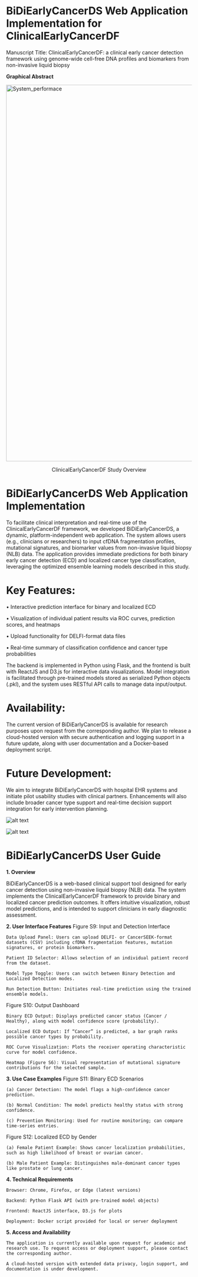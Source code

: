 # BiDiEarlyCancerDS Web Application Implementation for ClinicalEarlyCancerDF
  Manuscript Title: ClinicalEarlyCancerDF: a clinical early cancer detection framework using genome-wide cell-free DNA profiles and biomarkers from non-invasive liquid biopsy


**Graphical Abstract**

</p>

<img width="1018" alt="System_performace" src="https://github.com/user-attachments/assets/aa48731f-d5c8-429f-8ba1-e36c3f31f67f" />


<p align="center">
ClinicalEarlyCancerDF Study Overview
</p>


# BiDiEarlyCancerDS Web Application Implementation
To facilitate clinical interpretation and real-time use of the ClinicalEarlyCancerDF framework, we developed BiDiEarlyCancerDS, a dynamic, platform-independent web application. The system allows users (e.g., clinicians or researchers) to input cfDNA fragmentation profiles, mutational signatures, and biomarker values from non-invasive liquid biopsy (NLB) data. The application provides immediate predictions for both binary early cancer detection (ECD) and localized cancer type classification, leveraging the optimized ensemble learning models described in this study.

# Key Features:
• Interactive prediction interface for binary and localized ECD

• Visualization of individual patient results via ROC curves, prediction scores, and heatmaps

• Upload functionality for DELFI-format data files

• Real-time summary of classification confidence and cancer type probabilities

The backend is implemented in Python using Flask, and the frontend is built with ReactJS and D3.js for interactive data visualizations. Model integration is facilitated through pre-trained models stored as serialized Python objects (.pkl), and the system uses RESTful API calls to manage data input/output.

# Availability:
The current version of BiDiEarlyCancerDS is available for research purposes upon request from the corresponding author. We plan to release a cloud-hosted version with secure authentication and logging support in a future update, along with user documentation and a Docker-based deployment script.

# Future Development:
We aim to integrate BiDiEarlyCancerDS with hospital EHR systems and initiate pilot usability studies with clinical partners. Enhancements will also include broader cancer type support and real-time decision support integration for early intervention planning.

</p>

![alt text](https://github.com/user-attachments/assets/7acd9078-edf7-4b25-9123-8a6bb8e25cf5)

![alt text](https://github.com/saifurcubd/BiDiEarlyCancerDS/blob/main/EarlyCancerDF-figures.png)

# BiDiEarlyCancerDS User Guide
**1. Overview**

BiDiEarlyCancerDS is a web-based clinical support tool designed for early cancer detection using non-invasive liquid biopsy (NLB) data. The system implements the ClinicalEarlyCancerDF framework to provide binary and localized cancer prediction outcomes. It offers intuitive visualization, robust model predictions, and is intended to support clinicians in early diagnostic assessment.


**2. User Interface Features**
Figure S9: Input and Detection Interface

    Data Upload Panel: Users can upload DELFI- or CancerSEEK-format datasets (CSV) including cfDNA fragmentation features, mutation signatures, or protein biomarkers.

    Patient ID Selector: Allows selection of an individual patient record from the dataset.

    Model Type Toggle: Users can switch between Binary Detection and Localized Detection modes.

    Run Detection Button: Initiates real-time prediction using the trained ensemble models.

Figure S10: Output Dashboard

    Binary ECD Output: Displays predicted cancer status (Cancer / Healthy), along with model confidence score (probability).

    Localized ECD Output: If “Cancer” is predicted, a bar graph ranks possible cancer types by probability.

    ROC Curve Visualization: Plots the receiver operating characteristic curve for model confidence.

    Heatmap (Figure S6): Visual representation of mutational signature contributions for the selected sample.

**3. Use Case Examples**
Figure S11: Binary ECD Scenarios

    (a) Cancer Detection: The model flags a high-confidence cancer prediction.

    (b) Normal Condition: The model predicts healthy status with strong confidence.

    (c) Prevention Monitoring: Used for routine monitoring; can compare time-series entries.

Figure S12: Localized ECD by Gender

    (a) Female Patient Example: Shows cancer localization probabilities, such as high likelihood of breast or ovarian cancer.

    (b) Male Patient Example: Distinguishes male-dominant cancer types like prostate or lung cancer.

**4. Technical Requirements**

    Browser: Chrome, Firefox, or Edge (latest versions)

    Backend: Python Flask API (with pre-trained model objects)

    Frontend: ReactJS interface, D3.js for plots

    Deployment: Docker script provided for local or server deployment

**5. Access and Availability**

    The application is currently available upon request for academic and research use. To request access or deployment support, please contact the corresponding author.

    A cloud-hosted version with extended data privacy, login support, and documentation is under development.




